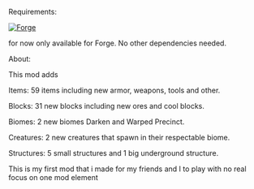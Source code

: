 Requirements:

[![Forge](https://img.shields.io/badge/Requires_Forge-orange?style=for-the-badge&logo=curseforge&logoColor=%23F16436)](https://www.curseforge.com/linkout?remoteUrl=https%253a%252f%252ffiles.minecraftforge.net%252fnet%252fminecraftforge%252fforge%252f)

for now only available for Forge. No other dependencies needed.

About:

This mod adds

Items: 59 items including new armor, weapons, tools and other.

Blocks: 31 new blocks including new ores and cool blocks.

Biomes: 2 new biomes Darken and Warped Precinct.

Creatures: 2 new creatures that spawn in their respectable biome.

Structures: 5 small structures and 1 big underground structure.





This is my first mod that i made for my friends and I to play with no real focus on one mod element
